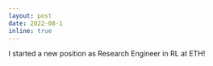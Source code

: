 ```yaml
---
layout: post
date: 2022-08-1
inline: true
---
```


I started a new position as Research Engineer in RL at ETH!

